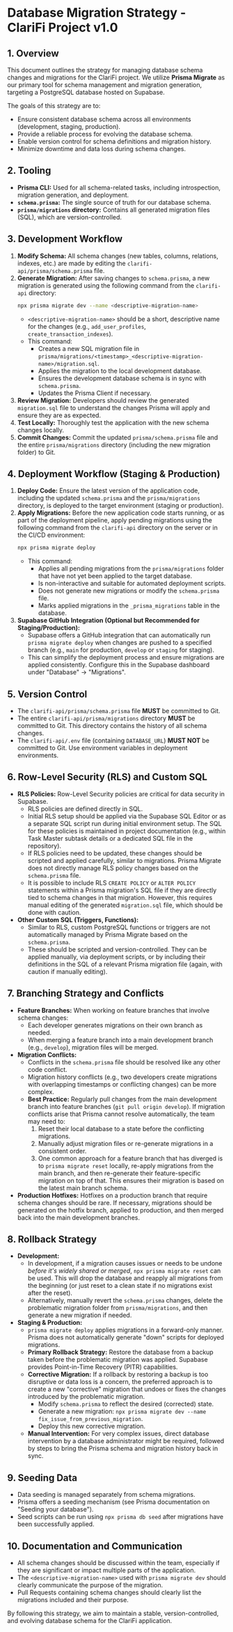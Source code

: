 # Database Migration Strategy - ClariFi Project v1.0

## 1. Overview

This document outlines the strategy for managing database schema changes and migrations for the ClariFi project. We utilize **Prisma Migrate** as our primary tool for schema management and migration generation, targeting a PostgreSQL database hosted on Supabase.

The goals of this strategy are to:
- Ensure consistent database schema across all environments (development, staging, production).
- Provide a reliable process for evolving the database schema.
- Enable version control for schema definitions and migration history.
- Minimize downtime and data loss during schema changes.

## 2. Tooling

- **Prisma CLI:** Used for all schema-related tasks, including introspection, migration generation, and deployment.
- **`schema.prisma`:** The single source of truth for our database schema.
- **`prisma/migrations` directory:** Contains all generated migration files (SQL), which are version-controlled.

## 3. Development Workflow

1.  **Modify Schema:** All schema changes (new tables, columns, relations, indexes, etc.) are made by editing the `clarifi-api/prisma/schema.prisma` file.
2.  **Generate Migration:** After saving changes to `schema.prisma`, a new migration is generated using the following command from the `clarifi-api` directory:
    ```bash
    npx prisma migrate dev --name <descriptive-migration-name>
    ```
    -   `<descriptive-migration-name>` should be a short, descriptive name for the changes (e.g., `add_user_profiles`, `create_transaction_indexes`).
    -   This command:
        -   Creates a new SQL migration file in `prisma/migrations/<timestamp>_<descriptive-migration-name>/migration.sql`.
        -   Applies the migration to the local development database.
        -   Ensures the development database schema is in sync with `schema.prisma`.
        -   Updates the Prisma Client if necessary.
3.  **Review Migration:** Developers should review the generated `migration.sql` file to understand the changes Prisma will apply and ensure they are as expected.
4.  **Test Locally:** Thoroughly test the application with the new schema changes locally.
5.  **Commit Changes:** Commit the updated `prisma/schema.prisma` file and the entire `prisma/migrations` directory (including the new migration folder) to Git.

## 4. Deployment Workflow (Staging & Production)

1.  **Deploy Code:** Ensure the latest version of the application code, including the updated `schema.prisma` and the `prisma/migrations` directory, is deployed to the target environment (staging or production).
2.  **Apply Migrations:** Before the new application code starts running, or as part of the deployment pipeline, apply pending migrations using the following command from the `clarifi-api` directory on the server or in the CI/CD environment:
    ```bash
    npx prisma migrate deploy
    ```
    -   This command:
        -   Applies all pending migrations from the `prisma/migrations` folder that have not yet been applied to the target database.
        -   Is non-interactive and suitable for automated deployment scripts.
        -   Does not generate new migrations or modify the `schema.prisma` file.
        -   Marks applied migrations in the `_prisma_migrations` table in the database.
3.  **Supabase GitHub Integration (Optional but Recommended for Staging/Production):**
    -   Supabase offers a GitHub integration that can automatically run `prisma migrate deploy` when changes are pushed to a specified branch (e.g., `main` for production, `develop` or `staging` for staging).
    -   This can simplify the deployment process and ensure migrations are applied consistently. Configure this in the Supabase dashboard under "Database" -> "Migrations".

## 5. Version Control

-   The `clarifi-api/prisma/schema.prisma` file **MUST** be committed to Git.
-   The entire `clarifi-api/prisma/migrations` directory **MUST** be committed to Git. This directory contains the history of all schema changes.
-   The `clarifi-api/.env` file (containing `DATABASE_URL`) **MUST NOT** be committed to Git. Use environment variables in deployment environments.

## 6. Row-Level Security (RLS) and Custom SQL

-   **RLS Policies:** Row-Level Security policies are critical for data security in Supabase.
    -   RLS policies are defined directly in SQL.
    -   Initial RLS setup should be applied via the Supabase SQL Editor or as a separate SQL script run during initial environment setup. The SQL for these policies is maintained in project documentation (e.g., within Task Master subtask details or a dedicated SQL file in the repository).
    -   If RLS policies need to be updated, these changes should be scripted and applied carefully, similar to migrations. Prisma Migrate does not directly manage RLS policy changes based on the `schema.prisma` file.
    -   It is possible to include RLS `CREATE POLICY` or `ALTER POLICY` statements within a Prisma migration's SQL file if they are directly tied to schema changes in that migration. However, this requires manual editing of the generated `migration.sql` file, which should be done with caution.
-   **Other Custom SQL (Triggers, Functions):**
    -   Similar to RLS, custom PostgreSQL functions or triggers are not automatically managed by Prisma Migrate based on the `schema.prisma`.
    -   These should be scripted and version-controlled. They can be applied manually, via deployment scripts, or by including their definitions in the SQL of a relevant Prisma migration file (again, with caution if manually editing).

## 7. Branching Strategy and Conflicts

-   **Feature Branches:** When working on feature branches that involve schema changes:
    -   Each developer generates migrations on their own branch as needed.
    -   When merging a feature branch into a main development branch (e.g., `develop`), migration files will be merged.
-   **Migration Conflicts:**
    -   Conflicts in the `schema.prisma` file should be resolved like any other code conflict.
    -   Migration history conflicts (e.g., two developers create migrations with overlapping timestamps or conflicting changes) can be more complex.
    -   **Best Practice:** Regularly pull changes from the main development branch into feature branches (`git pull origin develop`). If migration conflicts arise that Prisma cannot resolve automatically, the team may need to:
        1.  Reset their local database to a state before the conflicting migrations.
        2.  Manually adjust migration files or re-generate migrations in a consistent order.
        3.  One common approach for a feature branch that has diverged is to `prisma migrate reset` locally, re-apply migrations from the main branch, and then re-generate their feature-specific migration on top of that. This ensures their migration is based on the latest main branch schema.
-   **Production Hotfixes:** Hotfixes on a production branch that require schema changes should be rare. If necessary, migrations should be generated on the hotfix branch, applied to production, and then merged back into the main development branches.

## 8. Rollback Strategy

-   **Development:**
    -   In development, if a migration causes issues or needs to be undone *before it's widely shared or merged*, `npx prisma migrate reset` can be used. This will drop the database and reapply all migrations from the beginning (or just reset to a clean state if no migrations exist after the reset).
    -   Alternatively, manually revert the `schema.prisma` changes, delete the problematic migration folder from `prisma/migrations`, and then generate a new migration if needed.
-   **Staging & Production:**
    -   `prisma migrate deploy` applies migrations in a forward-only manner. Prisma does not automatically generate "down" scripts for deployed migrations.
    -   **Primary Rollback Strategy:** Restore the database from a backup taken before the problematic migration was applied. Supabase provides Point-in-Time Recovery (PITR) capabilities.
    -   **Corrective Migration:** If a rollback by restoring a backup is too disruptive or data loss is a concern, the preferred approach is to create a new "corrective" migration that undoes or fixes the changes introduced by the problematic migration.
        -   Modify `schema.prisma` to reflect the desired (corrected) state.
        -   Generate a new migration: `npx prisma migrate dev --name fix_issue_from_previous_migration`.
        -   Deploy this new corrective migration.
    -   **Manual Intervention:** For very complex issues, direct database intervention by a database administrator might be required, followed by steps to bring the Prisma schema and migration history back in sync.

## 9. Seeding Data

-   Data seeding is managed separately from schema migrations.
-   Prisma offers a seeding mechanism (see Prisma documentation on "Seeding your database").
-   Seed scripts can be run using `npx prisma db seed` after migrations have been successfully applied.

## 10. Documentation and Communication

-   All schema changes should be discussed within the team, especially if they are significant or impact multiple parts of the application.
-   The `<descriptive-migration-name>` used with `prisma migrate dev` should clearly communicate the purpose of the migration.
-   Pull Requests containing schema changes should clearly list the migrations included and their purpose.

By following this strategy, we aim to maintain a stable, version-controlled, and evolving database schema for the ClariFi application. 